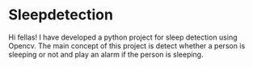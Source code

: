 # Sleepdetection
Hi fellas! I have developed a python project for sleep detection using Opencv. The main concept of this project is detect whether a person is sleeping or not and play an alarm if the person is sleeping.
